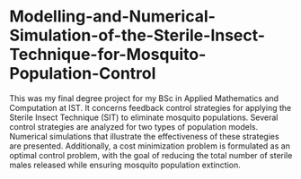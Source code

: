 # Modelling-and-Numerical-Simulation-of-the-Sterile-Insect-Technique-for-Mosquito-Population-Control


 This was my final degree project for my BSc in Applied Mathematics and Computation at IST. It concerns feedback control strategies for applying the Sterile Insect Technique (SIT) to eliminate mosquito populations. Several control strategies are analyzed for two types of population models.
 Numerical simulations that illustrate the effectiveness of these strategies are presented. Additionally, a
 cost minimization problem is formulated as an optimal control problem, with the goal of reducing the total
 number of sterile males released while ensuring mosquito population extinction.
